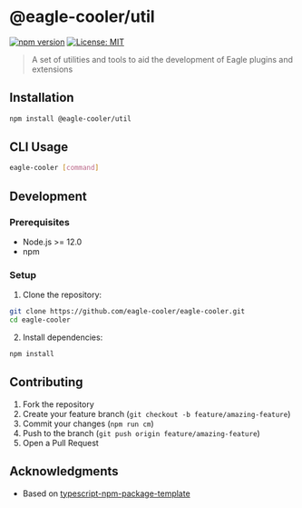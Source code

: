 # @eagle-cooler/util
[![npm version](https://badge.fury.io/js/%40eagle-cooler%2Futil.svg)](https://badge.fury.io/js/%40eagle-cooler%2Futil)
[![License: MIT](https://img.shields.io/badge/License-MIT-yellow.svg)](https://opensource.org/licenses/MIT)

> A set of utilities and tools to aid the development of Eagle plugins and extensions

## Installation

```bash
npm install @eagle-cooler/util
```

## CLI Usage

```bash
eagle-cooler [command]
```

## Development

### Prerequisites

- Node.js >= 12.0
- npm

### Setup

1. Clone the repository:

```bash
git clone https://github.com/eagle-cooler/eagle-cooler.git
cd eagle-cooler
```

2. Install dependencies:

```bash
npm install
```

## Contributing

1. Fork the repository
2. Create your feature branch (`git checkout -b feature/amazing-feature`)
3. Commit your changes (`npm run cm`)
4. Push to the branch (`git push origin feature/amazing-feature`)
5. Open a Pull Request

## Acknowledgments

- Based on [typescript-npm-package-template](https://github.com/ryansonshine/typescript-npm-package-template/)
